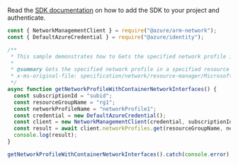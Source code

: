 Read the [SDK documentation](https://github.com/Azure/azure-sdk-for-js/blob/%40azure%2Farm-network_28.0.0/sdk/network/arm-network/README.md) on how to add the SDK to your project and authenticate.

```javascript
const { NetworkManagementClient } = require("@azure/arm-network");
const { DefaultAzureCredential } = require("@azure/identity");

/**
 * This sample demonstrates how to Gets the specified network profile in a specified resource group.
 *
 * @summary Gets the specified network profile in a specified resource group.
 * x-ms-original-file: specification/network/resource-manager/Microsoft.Network/stable/2021-08-01/examples/NetworkProfileGetWithContainerNic.json
 */
async function getNetworkProfileWithContainerNetworkInterfaces() {
  const subscriptionId = "subid";
  const resourceGroupName = "rg1";
  const networkProfileName = "networkProfile1";
  const credential = new DefaultAzureCredential();
  const client = new NetworkManagementClient(credential, subscriptionId);
  const result = await client.networkProfiles.get(resourceGroupName, networkProfileName);
  console.log(result);
}

getNetworkProfileWithContainerNetworkInterfaces().catch(console.error);
```
